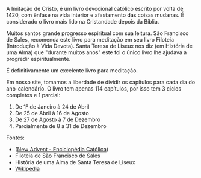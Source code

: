 A Imitação de Cristo, é um livro devocional católico escrito por volta de 1420, com ênfase na vida interior e afastamento das coisas mudanas. É considerado o livro mais lido na Cristandade depois da Bíblia.

Muitos santos grande progresso espiritual com sua leitura. São Francisco de Sales, recomenda este livro para meditação em seu livro Filoteia (Introdução à Vida Devota). Santa Teresa de Liseux nos diz (em História de uma Alma) que "durante muitos anos" este foi o único livro lhe ajudava a progredir espiritualmente.

É definitivamente um excelente livro para meditação.

Em nosso site, tomamos a liberdade de dividir os capítulos para cada dia do ano-calendário. O livro tem apenas 114 capítulos, por isso tem 3 ciclos completos e 1 parcial:

1. De 1º de Janeiro à 24 de Abril
2. De 25 de Abril à 16 de Agosto
3. De 27 de Agosto à 7 de Dezembro
4. Parcialmente de 8 à 31 de Dezembro

Fontes:
- ([New Advent - Enciclopédia Católica](https://www.newadvent.org/cathen/07674c.htm))
- Filoteia de São Francisco de Sales
- História de uma Alma de Santa Teresa de Liseux
- [Wikipedia](https://en.wikipedia.org/wiki/The_Imitation_of_Christ)